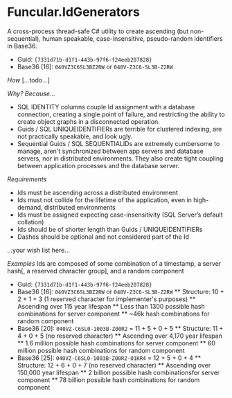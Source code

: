 ﻿# Funcular.IdGenerators

A cross-process thread-safe C# utility to create ascending (but non-sequential), human speakable, case-insensitive, pseudo-random identifiers in Base36.

* Guid: `{7331d71b-d1f1-443b-97f6-f24eeb207828}`
* Base36 [16]: `040VZ3C6SL3BZ2RW` or `040V-Z3C6-SL3B-Z2RW` 

*How*
[...todo...]

*Why? Because...*
* SQL IDENTITY columns couple Id assignment with a database connection, creating a single point of failure, and restricting the ability to create object graphs in a disconnected operation.
* Guids / SQL UNIQUEIDENTIFIERs are terrible for clustered indexing, are not practically speakable, and look ugly.
* Sequential Guids / SQL SEQUENTIALIDs are extremely cumbersome to manage, aren't synchronized between app servers and database servers, nor in distributed environments. They also create tight coupling between application processes and the database server.


*Requirements*
* Ids must be ascending across a distributed environment
* Ids must not collide for the lifetime of the application, even in high-demand, distributed environments
* Ids must be assigned expecting case-insensitivity (SQL Server’s default collation)
* Ids should be of shorter length than Guids / UNIQUEIDENTIFIERs
* Dashes should be optional and not considered part of the Id

...your wish list here...

*Examples*
Ids are composed of some combination of a timestamp, a server hash[, a reserved character group], and a random component
* Guid: `{7331d71b-d1f1-443b-97f6-f24eeb207828}`
* Base36 [16]: `040VZ3C6SL3BZ2RW` or `040V-Z3C6-SL3B-Z2RW` 
** Structure: 10 + 2 + 1 + 3 (1 reserved character for implementer's purposes)
** Ascending over 115 year lifespan
** Less than 1300 possible hash combinations for server component
** ~46k hash combinations for random component
* Base36 [20]: `040VZ-C6SL0-1003B-Z00R2` = 11 + 5 + 0 + 5
** Structure: 11 + 4 + 0 + 5 (no reserved character)
** Ascending over 4,170 year lifespan
** 1.6 million possible hash combinations for server component
** 60 million possible hash combinations for random component
* Base36 [25]: `040VZ-C6SL0-1003B-Z00R2-01KR4` = 12 + 5 + 0 + 4
** Structure: 12 + 6 + 0 + 7 (no reserved character)
** Ascending over 150,000 year lifespan
** 2 billion possible hash combinationsfor server component
** 78 billion possible hash combinations for random component


